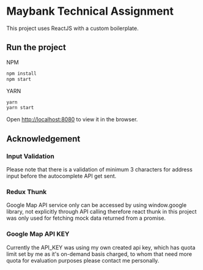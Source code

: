 # Maybank Technical Assignment

This project uses ReactJS with a custom boilerplate.

## Run the project

NPM
```sh
npm install
npm start
```

YARN
```sh
yarn
yarn start
```

Open [http://localhost:8080](http://localhost:8080) to view it in the browser.

## Acknowledgement

### Input Validation

Please note that there is a validation of minimum 3 characters for address input before the autocomplete API get sent.

### Redux Thunk

Google Map API service only can be accessed by using window.google library, not explicitly through API calling therefore react thunk in this project was only used for fetching mock data returned from a promise.

### Google Map API KEY

Currently the API_KEY was using my own created api key, which has quota limit set by me as it's on-demand basis charged, to whom that need more quota for evaluation purposes please contact me personally.